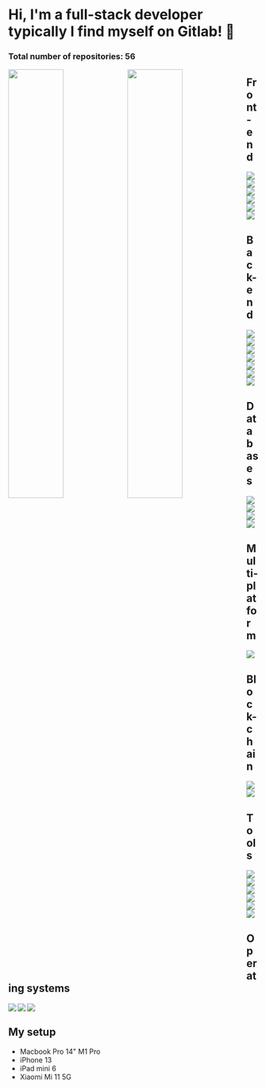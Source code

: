 # Hi, I'm a full-stack developer typically I find myself on Gitlab! 👋
### Total number of repositories: 56

<img align="left" width="47%" src="https://github-readme-stats.vercel.app/api?username=grizzlybeardev&count_private=true" />
<img align="left" width="47%" src="https://github-readme-stats.vercel.app/api/top-langs/?username=grizzlybeardev" />

## Front-end
<img align="left"  src="https://img.shields.io/badge/vuejs-%2335495e.svg?style=for-the-badge&logo=vuedotjs&logoColor=%234FC08D" />
<img align="left"  src="https://img.shields.io/badge/Nuxt-002E3B?style=for-the-badge&logo=nuxtdotjs&logoColor=#00DC82" />
<img align="left"  src="https://img.shields.io/badge/tailwindcss-%2338B2AC.svg?style=for-the-badge&logo=tailwind-css&logoColor=white" />
<img align="left"  src="https://img.shields.io/badge/Next-black?style=for-the-badge&logo=next.js&logoColor=white" />
<img align="left"  src="https://img.shields.io/badge/threejs-black?style=for-the-badge&logo=three.js&logoColor=white" />
<img align=""  src="https://img.shields.io/badge/typescript-%23007ACC.svg?style=for-the-badge&logo=typescript&logoColor=white" />

## Back-end
<img align="left"  src="https://img.shields.io/badge/node.js-6DA55F?style=for-the-badge&logo=node.js&logoColor=white" />
<img align="left"  src="https://img.shields.io/badge/nestjs-%23E0234E.svg?style=for-the-badge&logo=nestjs&logoColor=white" />
<img align="left"  src="https://img.shields.io/badge/dart-%230175C2.svg?style=for-the-badge&logo=dart&logoColor=white" />
<img align="left"  src="https://img.shields.io/badge/go-%2300ADD8.svg?style=for-the-badge&logo=go&logoColor=white" />
<img align="left"  src="https://img.shields.io/badge/docker-%230db7ed.svg?style=for-the-badge&logo=docker&logoColor=white" />
<img align="left"  src="https://img.shields.io/badge/typescript-%23007ACC.svg?style=for-the-badge&logo=typescript&logoColor=white" />
<img align=""  src="https://img.shields.io/badge/nginx-%23009639.svg?style=for-the-badge&logo=nginx&logoColor=white)" />

## Databases
<img align="left"  src="https://img.shields.io/badge/MongoDB-%234ea94b.svg?style=for-the-badge&logo=mongodb&logoColor=white" />
<img align="left"  src="https://img.shields.io/badge/Realm-39477F?style=for-the-badge&logo=realm&logoColor=white" />
<img align="left"  src="https://img.shields.io/badge/postgres-%23316192.svg?style=for-the-badge&logo=postgresql&logoColor=white" />
<img align=""  src="https://img.shields.io/badge/Cockroach%20Labs-6933FF?style=for-the-badge&logo=Cockroach%20Labs&logoColor=white" />


## Multi-platform
<img align=""  src="https://img.shields.io/badge/Flutter-%2302569B.svg?style=for-the-badge&logo=Flutter&logoColor=white" />

## Block-chain
<img align="left"  src="https://img.shields.io/badge/Ethereum-3C3C3D?style=for-the-badge&logo=Ethereum&logoColor=white" />
<img align=""  src="https://img.shields.io/badge/Solidity-%23363636.svg?style=for-the-badge&logo=solidity&logoColor=white" />

## Tools
<img align="left"  src="https://img.shields.io/badge/Insomnia-black?style=for-the-badge&logo=insomnia&logoColor=5849BE)" />
<img align="left"  src="https://img.shields.io/badge/Visual%20Studio%20Code-0078d7.svg?style=for-the-badge&logo=visual-studio-code&logoColor=white" />
<img align="left"  src="https://img.shields.io/badge/Xcode-007ACC?style=for-the-badge&logo=Xcode&logoColor=white" />
<img align="left"  src="https://img.shields.io/badge/Android%20Studio-3DDC84.svg?style=for-the-badge&logo=android-studio&logoColor=white" />
<img align="left"  src="https://img.shields.io/badge/figma-%23F24E1E.svg?style=for-the-badge&logo=figma&logoColor=white" />
<img align=""  src="https://img.shields.io/badge/affinityphoto-%237E4DD2.svg?style=for-the-badge&logo=affinity-photo&logoColor=white)" />

## Operating systems
<img align="left"  src="https://img.shields.io/badge/mac%20os-000000?style=for-the-badge&logo=macos&logoColor=F0F0F0" />
<img align="left"  src="https://img.shields.io/badge/-Rocky%20Linux-%2310B981?style=for-the-badge&logo=rockylinux&logoColor=white" />
<img align=""  src="https://img.shields.io/badge/Windows-0078D6?style=for-the-badge&logo=windows&logoColor=white" />

## My setup
- Macbook Pro 14" M1 Pro
- iPhone 13
- iPad mini 6
- Xiaomi Mi 11 5G

<!-- <img align="left"  src="" />
 -->










